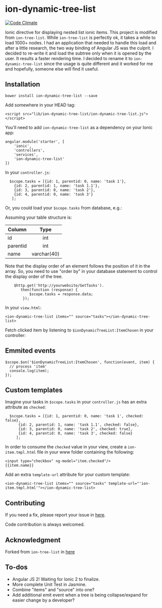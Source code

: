 # ion-dynamic-tree-list
[![Code Climate](https://codeclimate.com/github/ltung/ion-dynamic-tree-list/badges/gpa.svg)](https://codeclimate.com/github/ltung/ion-dynamic-tree-list)

Ionic directive for displaying nested list ionic items. This project is modified from ```ion-tree-list```. While ```ion-tree-list``` is perfectly ok, it takes a while to load 1000+ nodes. I had an application that needed to handle this load and after a little research, the two way binding
 of Angular JS was the culprit. I decided to re-write it and load the subtree only when it is opened by the user.
 It results a faster rendering time. I decided to rename it to ```ion-dynamic-tree-list``` since the usage is quite different and it worked for me and hopefully, someone else will find it useful. 

## Installation

```
bower install ion-dynamic-tree-list --save
```

Add somewhere in your HEAD tag:

```
<script src="lib/ion-dynamic-tree-list/ion-dynamic-tree-list.js"></script>
```

You'll need to add ```ion-dynamic-tree-list``` as a dependency on your Ionic app:

```
angular.module('starter', [
    'ionic', 
    'controllers', 
    'services', 
    'ion-dynamic-tree-list'
])
```

In your ```controller.js```:

```
  $scope.tasks = [{id: 1, parentid: 0, name: 'task 1'},
    {id: 2, parentid: 1, name: 'task 1.1'},
    {id: 3, parentid: 0, name: 'task 2'},
    {id: 4, parentid: 0, name: 'task 3'}
   ];

```

Or, you could load your ```$scope.tasks``` from database, e.g.:

Assuming your table structure is:

| Column        | Type          |
| ------------- |:-------------:|
| id            | int           | 
| parentid      | int           | 
| name          | varchar(40)   | 

Note that the display order of an element follows the position of it in the array. So, you need to use "order by" in
your database statement to control the display order of the tree.

```
    $http.get('http://yourwebsite/GetTasks').
       then(function (response) {
           $scope.tasks = response.data;
        });
```

In your ```view.html```:

```
<ion-dynamic-tree-list items="" source="tasks"></ion-dynamic-tree-list>
```

Fetch clicked item by listening to ```$ionDynamicTreeList:ItemChosen``` in your controller:

## Emmited events

```
$scope.$on('$ionDynamicTreeList:ItemChosen', function(event, item) {
  // process 'item'
  console.log(item);
});

```

## Custom templates

Imagine your tasks in ```$scope.tasks``` in your ```controller.js``` has an extra attribute as ```checked```:

```
  $scope.tasks = [{id: 1, parentid: 0, name: 'task 1', checked: false},
      {id: 2, parentid: 1, name: 'task 1.1', checked: false},
      {id: 3, parentid: 0, name: 'task 2', checked: true},
      {id: 4, parentid: 0, name: 'task 3', checked: false}
     ];
```

In order to consume the ```checked``` value in your view, create a ```ion-item.tmpl.html``` file in 
your www folder containing the following:

```
<input type="checkbox" ng-model="item.checked"/>
{{item.name}}
```

Add an extra ```template-url``` attribute for your custom template:
 
```
<ion-dynamic-tree-list items="" source="tasks" template-url="'ion-item.tmpl.html'"></ion-dynamic-tree-list>
```

## Contributing

If you need a fix, please report your issue in [here](https://github.com/ltung/ion-dynamic-tree-list/issues).

Code contribution is always welcomed.

## Acknowledgment

Forked from ```ion-tree-list``` in  [here](https://github.com/fer/ion-tree-list)

## To-dos

* Angular JS 2! Waiting for Ionic 2 to finalize.
* More complete Unit Test in Jasmine.
* Combine "items" and "source" into one?
* Add additional emit event when a tree is being collapse/expand for easier change by a developer?
